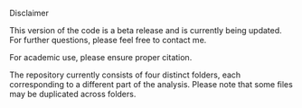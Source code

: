 Disclaimer

This version of the code is a beta release and is currently being updated.
For further questions, please feel free to contact me.

For academic use, please ensure proper citation.

The repository currently consists of four distinct folders, each corresponding to a different part of the analysis. Please note that some files may be duplicated across folders.

